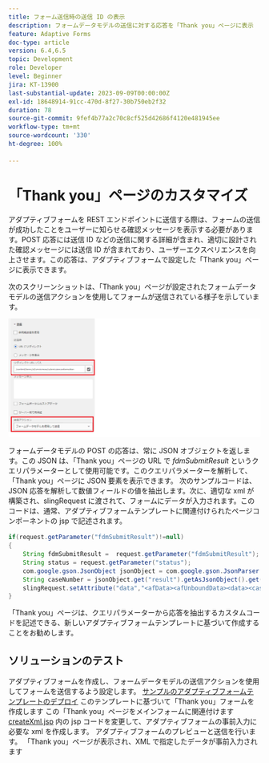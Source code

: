 ```yaml
---
title: フォーム送信時の送信 ID の表示
description: フォームデータモデルの送信に対する応答を「Thank you」ページに表示
feature: Adaptive Forms
doc-type: article
version: 6.4,6.5
topic: Development
role: Developer
level: Beginner
jira: KT-13900
last-substantial-update: 2023-09-09T00:00:00Z
exl-id: 18648914-91cc-470d-8f27-30b750eb2f32
duration: 78
source-git-commit: 9fef4b77a2c70c8cf525d42686f4120e481945ee
workflow-type: tm+mt
source-wordcount: '330'
ht-degree: 100%

---
```


# 「Thank you」ページのカスタマイズ

アダプティブフォームを REST エンドポイントに送信する際は、フォームの送信が成功したことをユーザーに知らせる確認メッセージを表示する必要があります。POST 応答には送信 ID などの送信に関する詳細が含まれ、適切に設計された確認メッセージには送信 ID が含まれており、ユーザーエクスペリエンスを向上させます。この応答は、アダプティブフォームで設定した「Thank you」ページに表示できます。

次のスクリーンショットは、「Thank you」ページが設定されたフォームデータモデルの送信アクションを使用してフォームが送信されている様子を示しています。

![「Thank you」ページ](./assets/thank-you-page-fdm-submit.png)

フォームデータモデルの POST の応答は、常に JSON オブジェクトを返します。この JSON は、「Thank you」ページの URL で _fdmSubmitResult_ というクエリパラメーターとして使用可能です。このクエリパラメーターを解析して、「Thank you」ページに JSON 要素を表示できます。
次のサンプルコードは、JSON 応答を解析して数値フィールドの値を抽出します。次に、適切な xml が構築され、slingRequest に渡されて、フォームにデータが入力されます。このコードは、通常、アダプティブフォームテンプレートに関連付けられたページコンポーネントの jsp で記述されます。

```java
if(request.getParameter("fdmSubmitResult")!=null)
{
    String fdmSubmitResult =  request.getParameter("fdmSubmitResult");
    String status = request.getParameter("status");
    com.google.gson.JsonObject jsonObject = com.google.gson.JsonParser.parseString(fdmSubmitResult).getAsJsonObject();
    String caseNumber = jsonObject.get("result").getAsJsonObject().get("number").getAsString();
    slingRequest.setAttribute("data","<afData><afUnboundData><data><caseNumber>"+caseNumber+"</caseNumber><status>"+status+"</status></data></afUnboundData></afData>");
}
```

「Thank you」ページは、クエリパラメーターから応答を抽出するカスタムコードを記述できる、新しいアダプティブフォームテンプレートに基づいて作成することをお勧めします。

## ソリューションのテスト

アダプティブフォームを作成し、フォームデータモデルの送信アクションを使用してフォームを送信するよう設定します。
[サンプルのアダプティブフォームテンプレートのデプロイ](assets/thank-you-page-template.zip)
このテンプレートに基づいて「Thank you」フォームを作成します
この「Thank you」ページをメインフォームに関連付けます
[createXml.jsp](http://localhost:4502/apps/thank-you-page-template/component/page/thankyoupage/createxml.jsp) 内の jsp コードを変更して、アダプティブフォームの事前入力に必要な xml を作成します。
アダプティブフォームのプレビューと送信を行います。
「Thank you」ページが表示され、XML で指定したデータが事前入力されます
